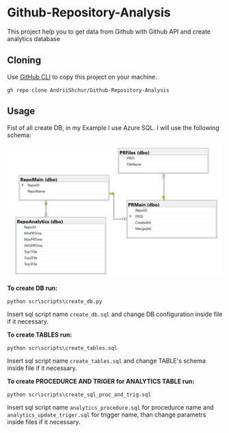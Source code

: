 # Github-Repository-Analysis
This project help you to get data from Github with Github API and create analytics database

## Cloning

Use [GitHub CLI](https://git-scm.com/docs/git-clone) to copy this project on your machine.

```gh
gh repo clone AndriiShchur/Github-Repository-Analysis
```
## Usage
Fist of all create DB, in my Example I use Azure SQL.
I will use the following schema:

![alt text](https://github.com/AndriiShchur/Github-Repository-Analysis/blob/main/sql_queries/github_repo_db_diagram.JPG)

**To create DB run:**

```CMD
python scr\scripts\create_db.py
```
Insert sql script name `create_db.sql` and change DB configuration inside file if it necessary.

**To create TABLES run:**

```CMD
python scr\scripts\create_tables.sql
```
Insert sql script name `create_tables.sql` and change TABLE's schema inside file if it necessary.

**To create PROCEDURCE AND TRIGER for ANALYTICS TABLE run:**

```CMD
python scr\scripts\create_sql_proc_and_trig.sql
```
Insert sql script name `analytics_procedure.sql` for procedurce name and `analytics_update_triger.sql` for trigger name, than change parametrs inside files if it necessary.

